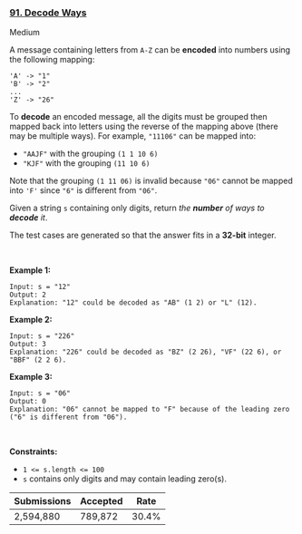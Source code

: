 ### [91. Decode Ways](https://leetcode.com/problems/decode-ways)

Medium

A message containing letters from `` A-Z `` can be __encoded__ into numbers using the following mapping:

```
'A' -> "1"
'B' -> "2"
...
'Z' -> "26"
```

To __decode__ an encoded message, all the digits must be grouped then mapped back into letters using the reverse of the mapping above (there may be multiple ways). For example, `` "11106" `` can be mapped into:

*   `` "AAJF" `` with the grouping `` (1 1 10 6) ``
*   `` "KJF" `` with the grouping `` (11 10 6) ``

Note that the grouping `` (1 11 06) `` is invalid because `` "06" `` cannot be mapped into `` 'F' `` since `` "6" `` is different from `` "06" ``.

Given a string `` s `` containing only digits, return _the __number__ of ways to __decode__ it_.

The test cases are generated so that the answer fits in a __32-bit__ integer.

 

__Example 1:__

```
Input: s = "12"
Output: 2
Explanation: "12" could be decoded as "AB" (1 2) or "L" (12).
```

__Example 2:__

```
Input: s = "226"
Output: 3
Explanation: "226" could be decoded as "BZ" (2 26), "VF" (22 6), or "BBF" (2 2 6).
```

__Example 3:__

```
Input: s = "06"
Output: 0
Explanation: "06" cannot be mapped to "F" because of the leading zero ("6" is different from "06").
```

 

__Constraints:__

*   `` 1 <= s.length <= 100 ``
*   `` s `` contains only digits and may contain leading zero(s).

| Submissions    | Accepted     | Rate   |
| -------------- | ------------ | ------ |
| 2,594,880 | 789,872 | 30.4% |